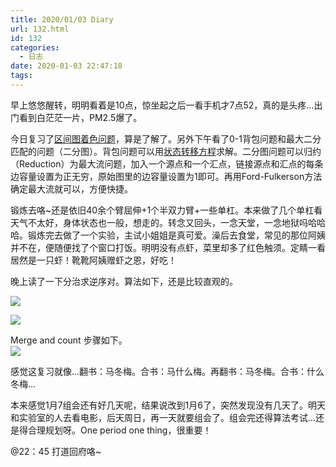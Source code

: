 ```yaml
---
title: 2020/01/03 Diary
url: 132.html
id: 132
categories:
  - 日志
date: 2020-01-03 22:47:18
tags:
---
```


早上悠悠醒转，明明看着是10点，惊坐起之后一看手机才7点52，真的是头疼...出门看到白茫茫一片，PM2.5爆了。

今日复习了[区间图着色问题](https://www.cnblogs.com/StartoverX/p/4608412.html)，算是了解了。另外下午看了0-1背包问题和最大二分匹配的问题（二分图）。背包问题可以用[状态转移方程](https://www.kancloud.cn/kancloud/pack/70125)求解。二分图问题可以归约（Reduction）为最大流问题，加入一个源点和一个汇点，链接源点和汇点的每条边容量设置为正无穷，原始图里的边容量设置为1即可。再用Ford-Fulkerson方法确定最大流就可以，方便快捷。

锻炼去咯~还是依旧40余个臂屈伸+1个半双力臂+一些单杠。本来做了几个单杠看天气不太好，身体状态也一般，想走的。转念又回头，一念天堂，一念地狱吗哈哈哈。锻炼完去做了一个实验，主试小姐姐是真可爱。澡后去食堂，常见的那位阿姨并不在，便随便找了个窗口打饭。明明没有点虾，菜里却多了红色触须。定睛一看居然是一只虾！靴靴阿姨赠虾之恩，好吃！

晚上读了一下分治求逆序对。算法如下，还是比较直观的。

![](/img/2020pic/01/分治总述.png)

![](/img/2020pic/01/分治.png)

Merge and count 步骤如下。  
![](/img/2020pic/01/Merge-and-count.png)

感觉这复习就像...翻书：马冬梅。合书：马什么梅。再翻书：马冬梅。合书：什么冬梅...

本来感觉1月7组会还有好几天呢，结果说改到1月6了，突然发现没有几天了。明天和实验室的人去看电影，后天周日，再一天就要组会了。组会完还得算法考试...还是得合理规划呀。One period one thing，很重要！

@22：45 打道回府咯~